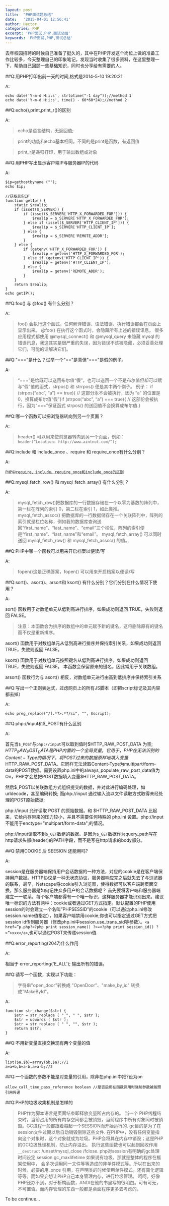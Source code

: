 ```yaml
---
layout: post
title:  "PHP面试题总结"
date:   '2015-04-01 12:56:41'
author: Hector
categories: PHP
excerpt: 'PHP面试,PHP,面试总结'
keywords: 'PHP面试,PHP,面试总结'
---
```


去年校园招聘的时候自己准备了挺久的，其中在PHP开发这个岗位上做的准备工作比较多，今天整理自己的印象笔记，发现当时收集了很多资料，在这里整理一下，帮助自己回顾一些基础知识，同时也分享给有需要的人。

##Q:用PHP打印出前一天的时间,格式是2014-5-10 19:20:21

A:

    echo date('Y-m-d H:i:s', strtotime("-1 day"));//method 1
    echo date('Y-m-d H:i:s', time() - 60*60*24);//method 2

<!--more-->

##Q:echo(),print,print_r()的区别

A:

>echo是语言结构，无返回值;

>print的功能和echo基本相同，不同的是print是函数，有返回值

>print_r是递归打印，用于输出数组或对象

##Q:用PHP写出显示客户端IP与服务器IP的代码

A:

    $ip=gethostbyname ("");
    echo $ip;

    //获取真实IP
    function getIp() {
        static $realip;
        if (isset($_SERVER)) {
            if (isset($_SERVER['HTTP_X_FORWARDED_FOR'])) {
                $realip = $_SERVER['HTTP_X_FORWARDED_FOR'];
            } else if (isset($_SERVER['HTTP_CLIENT_IP'])) {
                $realip = $_SERVER['HTTP_CLIENT_IP'];
            } else {
                $realip = $_SERVER['REMOTE_ADDR'];
            }
        } else {
            if (getenv('HTTP_X_FORWARDED_FOR')) {
                $realip = getenv('HTTP_X_FORWARDED_FOR');
            } else if (getenv('HTTP_CLIENT_IP')) {
                $realip = getenv('HTTP_CLIENT_IP');
            } else {
                $realip = getenv('REMOTE_ADDR');
            }
        }
        return $realip;
    }
    echo getIP();

##Q:foo() 与 @foo() 有什么分别？

A:

>foo() 会执行这个函式，任何解译错误、语法错误、执行错误都会在页面上显示出来。
@foo() 在执行这个函式时，会隐藏所有上述的错误讯息。
很多应用程式都使用 @mysql_connect() 和 @mysql_query 来隐藏 mysql 的错误讯息，我这其实是很严重的失误，因为错误不该被隐藏，必须妥善处理它们，可能的话解决它们。

##Q:"==="是什么？试举一个"=="是真但"==="是假的例子。

A:

>“===”是给既可以送回布尔值“假”，也可以送回一个不是布尔值但却可以赋与“假”值的函式，strpos() 和 strrpos() 便是其中两个例子。
例子：
if (strpos(“abc”, “a”) == true){ // 这部分永不会被执行，因为 “a” 的位置是 0，换算成布尔值“假”}if (strpos(“abc”, “a”) === true){ // 这部份会被执行，因为“===”保证函式 strpos() 的送回值不会换算成布尔值.}

##Q:哪一个函数可以把浏览器转向到另一个页面？

A:

>header() 可以用来使浏览器转向到另一个页面，例如：
`header(“Location: http://www.aintnot.com/”);`

##Q:include 和 include_once 、require 和 require_once有什么分别？

A:

[`PHP中require、include、require_once和include_once的区别`](http://www.aintnot.com/2015/01/10/php-require-include-require_once-include_once/)

##Q:mysql_fetch_row() 和 mysql_fetch_array() 有什么分别？

A:

>mysql_fetch_row()把数据库的一行数据存储在一个以零为基数的阵列中，第一栏在阵列的索引 0，第二栏在索引 1，如此类推。
mysql_fetch_assoc() 把数据库的一行数据储存在一个关联阵列中，阵列的索引就是栏位名称，例如我的数据库查询送回“first_name”、“last_name”、“email”三个栏位，阵列的索引便是“first_name”、“last_name”和“email”。
mysql_fetch_array() 可以同时送回 mysql_fetch_row() 和 mysql_fetch_assoc() 的值。

##Q:PHP中哪一个函数可以用来开启档案以便读/写

A:

>fopen()这是正确答案，fopen() 可以用来开启档案以便读/写

##Q:sort()、asort()、arsort和 ksort() 有什么分别？它们分别在什么情况下使用？

A:

sort() 函数用于对数组单元从低到高进行排序，如果成功则返回 TRUE，失败则返回 FALSE。

>注意：本函数会为排序的数组中的单元赋予新的键名，这将删除原有的键名而不仅是重新排序。

asort() 函数用于对数组单元从低到高进行排序并保持索引关系，如果成功则返回 TRUE，失败则返回 FALSE。

ksort() 函数用于对数组单元按照键名从低到高进行排序，如果成功则返回 TRUE，失败则返回 FALSE。
本函数会保留原来的键名，因此常用于关联数组。

arsort() 函数行为与 asort() 相反，对数组单元进行由高到低排序并保持索引关系

##Q:写出一个正则表达式，过虑网页上的所有JS脚本（即把script标记及其内容都去掉）

A:

    echo preg_replace("/].*?>.*?/si", "", $script);

##Q:php://input和$_POST有什么区别

A:

首先当`$_POST`与`php://input`可以取到值时$HTTP_RAW_POST_DATA 为空;
$HTTP_RAW_POST_DATA是PHP内置的一个全局变量。它用于，PHP在无法识别的Content-Type的情况下，将POST过来的数据原样地填入变量$HTTP_RAW_POST_DATA。它同样无法读取Content-Type为multipart/form-data的POST数据。需要设置php.ini中的always_populate_raw_post_data值为On，PHP才会总把POST数据填入变量$HTTP_RAW_POST_DATA。

然后$_POST以关联数组方式组织提交的数据，并对此进行编码处理，如urldecode，甚至编码转换;
而php://input 通过输入流以文件读取方式取得未经处理的POST原始数据;

php://input 允许读取 POST 的原始数据。和 $HTTP_RAW_POST_DATA 比起来，它给内存带来的压力较小，并且不需要任何特殊的 php.ini 设置。php://input 不能用于enctype="multipart/form-data";的情况。

php://input读取不到`$_GET`数组的数据。是因为`$_GET`数据作为query_path写在http请求头部(header)的PATH字段，而不是写在http请求的body部分。

##Q:禁用COOKIE 后 SEESION 还能用吗?

A:

session是在服务器端保持用户会话数据的一种方法，对应的cookie是在客户端保持用户数据。HTTP协议是一种无状态协议，服务器响应完之后就失去了与浏览器的联系，最早，Netscape将cookie引入浏览器，使得数据可以客户端跨页面交换，那么服务器是如何记住众多用户的会话数据呢？
首先要将客户端和服务器端建立一一联系，每个客户端都得有一个唯一标识，这样服务器才能识别出来。建议唯一标识的方法有两种：cookie或者通过GET方式指定。默认配置的PHP使用session的时会建立一个名叫”PHPSESSID”的cookie（可以通过php.ini修改session.name值指定），如果客户端禁用cookie,你也可以指定通过GET方式把session id传到服务器（修改php.ini中session.use_trans_sid等参数）。`<a href=”p.php?<?php print session_name() ?>=<?php print session_id() ?>”>xxx</a>`,也可以通过POST来传递session值.

##Q:error_reporting(2047)什么作用

A:

相当于 error_reporting('E_ALL'); 输出所有的错误。

##Q:请写一个函数，实现以下功能：

>字符串"open_door"转换成 "OpenDoor"、"make_by_id" 转换成"MakeById"。

A:

    function str_change($str) {
        $str = str_replace ( "_", " ", $str );
        $str = ucwords ( $str );
        $str = str_replace ( " ", "", $str );
        return $str;
    }

##Q:不用新变量直接交换现有两个变量的值

A:

    list($a,$b)=array($b,$a);//1
    a=a+b,b=a-b,a=a-b;//2
    
##Q:一个函数的参数不能是对变量的引用，除非在php.ini中把?设为on 

    allow_call_time_pass_reference boolean //是否启用在函数调用时强制参数被按照引用传递
    
##Q:PHP的垃圾收集机制是怎样的
>PHP作为脚本语言是页面结束即释放变量所占内存的。 当一个 PHP线程结束时，当前占用的所有内存空间都会被销毁，当前程序中所有对象同时被销毁。GC进程一般都跟着每起一个SESSION而开始运行的.
gc目的是为了在session文件过期以后自动销毁删除这些文件. 在PHP中，没有任何变量指向这个对象时，这个对象就成为垃圾。PHP会将其在内存中销毁；这是PHP 的GC垃圾处理机制，防止内存溢出。 
执行这些函数也可以起到回收作用 `__destruct` /unset/mysql_close /fclose. php对session有明确的gc处理时间设定 session.gc_maxlifetime 如果说有垃圾，那就是整体的程序在框架使用中，
会多次调用同一文件等等造成的非单件模式等。所以在出来的时候，必要的用_once 引用，在声明类的时候使用单件模式。还有简化逻辑等等。而如果妄想让PHP自己本身管理内存，进行垃圾管理。
呵呵。好像PHP还办不到，对于析构函数，ANDI在他的书里写的很明白。可有可无，不可置否。而内存管理的东西一般都是桌面程序更多去考虑的。



To be continue...